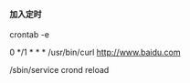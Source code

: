#### 加入定时

crontab -e

0 \*/1 \* \* \* /usr/bin/curl [http://](http://ddd)www.baidu.com

/sbin/service crond reload

